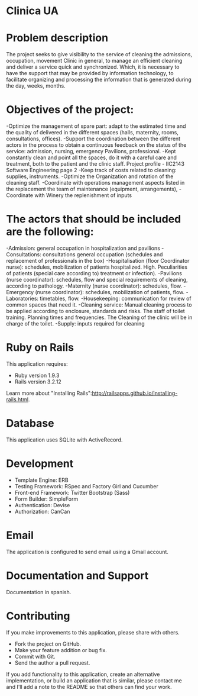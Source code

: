 #  Clinica UA
# Problem description

The project seeks to give visibility to the service of cleaning the admissions, occupation, movement Clinic in general, to manage an efficient cleaning and deliver a service quick and synchronized. Which, it is necessary to have the support that may be provided by information technology, to facilitate organizing and processing the information that is generated during the day, weeks, months.

# Objectives of the project:

-Optimize the management of spare part: adapt to the estimated time and the quality of delivered in the different spaces (halls, maternity, rooms, consultations, offices).
-Support the coordination between the different actors in the process to obtain a continuous feedback on the status of the service: admission, nursing, emergency Pavilions, professional.
-Kept constantly clean and point all the spaces, do it with a careful care and treatment, both to the patient and the clinic staff. Project profile - IIC2143 Software Engineering page 2
-Keep track of costs related to cleaning: supplies, instruments.
-Optimize the Organization and rotation of the cleaning staff.
-Coordinate with operations management aspects listed in the replacement the team of maintenance (equipment, arrangements),
-Coordinate with Winery the replenishment of inputs

# The actors that should be included are the following:
-Admission: general occupation in hospitalization and pavilions
-Consultations: consultations general occupation (schedules and replacement of professionals in the box)
-Hospitalisation (floor Coordinator nurse): schedules, mobilization of patients hospitalized. High. Peculiarities of patients (special care according to) treatment or infection).
-Pavilions (nurse coordinator): schedules, flow and special requirements of cleaning, according to pathology.
-Maternity (nurse coordinator): schedules, flow.
-Emergency (nurse coordinator): schedules, mobilization of patients, flow.
-Laboratories: timetables, flow.
-Housekeeping: communication for review of common spaces that need it.
-Cleaning service: Manual cleaning process to be applied according to enclosure, standards and risks. The staff of toilet training. Planning times and frequencies. The Cleaning of the clinic will be in charge of the toilet.
-Supply: inputs required for cleaning

#  Ruby on Rails

This application requires:

* Ruby version 1.9.3
* Rails version 3.2.12

Learn more about "Installing Rails":http://railsapps.github.io/installing-rails.html.

#  Database

This application uses SQLite with ActiveRecord.

# Development

* Template Engine: ERB
* Testing Framework: RSpec and Factory Girl and Cucumber
* Front-end Framework: Twitter Bootstrap (Sass)
* Form Builder: SimpleForm
* Authentication: Devise
* Authorization: CanCan

#  Email

The application is configured to send email using a Gmail account.

#  Documentation and Support

Documentation in spanish.

#  Contributing

If you make improvements to this application, please share with others.

* Fork the project on GitHub.
* Make your feature addition or bug fix.
* Commit with Git.
* Send the author a pull request.

If you add functionality to this application, create an alternative implementation, or build an application that is similar, please contact me and I'll add a note to the README so that others can find your work.

